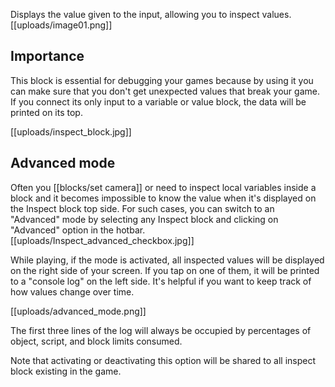 Displays the value given to the input, allowing you to inspect values.
[[uploads/image01.png]]

## Importance
This block is essential for debugging your games because by using it you can make sure that you don't get unexpected values that break your game. If you connect its only input to a variable or value block, the data will be printed on its top.

[[uploads/inspect_block.jpg]]

## Advanced mode
Often you [[blocks/set camera]] or need to inspect local variables inside a block and it becomes impossible to know the value when it's displayed on the Inspect block top side. For such cases, you can switch to an "Advanced" mode by selecting any Inspect block and clicking on "Advanced" option in the hotbar.
[[uploads/Inspect_advanced_checkbox.jpg]]

While playing, if the mode is activated, all inspected values will be displayed on the right side of your screen. If you tap on one of them, it will be printed to a "console log" on the left side. It's helpful if you want to keep track of how values change  over time.

[[uploads/advanced_mode.png]]

The first three lines of the log will always be occupied by percentages of object, script, and block limits consumed.

Note that activating or deactivating this option will be shared to all inspect block existing in the game.
